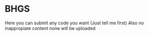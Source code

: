 # BHGS
Here you can submit any code you want (Just tell me first)
Also no inappropiate content none will be uploaded
